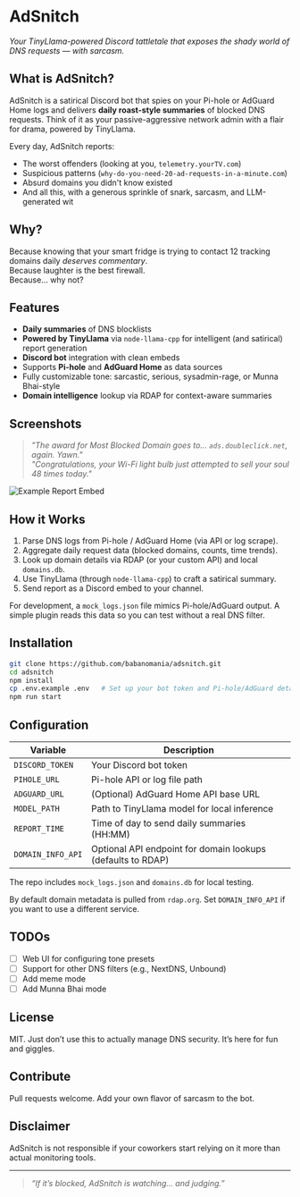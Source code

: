# AdSnitch 
_Your TinyLlama-powered Discord tattletale that exposes the shady world of DNS requests — with sarcasm._

## What is AdSnitch?

AdSnitch is a satirical Discord bot that spies on your Pi-hole or AdGuard Home logs and delivers **daily roast-style summaries** of blocked DNS requests. Think of it as your passive-aggressive network admin with a flair for drama, powered by TinyLlama.

Every day, AdSnitch reports:
- The worst offenders (looking at you, `telemetry.yourTV.com`)
- Suspicious patterns (`why-do-you-need-20-ad-requests-in-a-minute.com`)
- Absurd domains you didn't know existed
- And all this, with a generous sprinkle of snark, sarcasm, and LLM-generated wit

## Why?

Because knowing that your smart fridge is trying to contact 12 tracking domains daily *deserves commentary*.  
Because laughter is the best firewall.  
Because... why not?

## Features

- **Daily summaries** of DNS blocklists
- **Powered by TinyLlama** via `node-llama-cpp` for intelligent (and satirical) report generation
- **Discord bot** integration with clean embeds
- Supports **Pi-hole** and **AdGuard Home** as data sources
- Fully customizable tone: sarcastic, serious, sysadmin-rage, or Munna Bhai-style
- **Domain intelligence** lookup via RDAP for context-aware summaries

## Screenshots

> _"The award for Most Blocked Domain goes to... `ads.doubleclick.net`, again. Yawn."_  
> _"Congratulations, your Wi-Fi light bulb just attempted to sell your soul 48 times today."_

![Example Report Embed](https://your-screenshot-url.com)

## How it Works

1. Parse DNS logs from Pi-hole / AdGuard Home (via API or log scrape).
2. Aggregate daily request data (blocked domains, counts, time trends).
3. Look up domain details via RDAP (or your custom API) and local `domains.db`.
4. Use TinyLlama (through `node-llama-cpp`) to craft a satirical summary.
5. Send report as a Discord embed to your channel.

For development, a `mock_logs.json` file mimics Pi-hole/AdGuard output. A simple plugin reads this data so you can test without a real DNS filter.

## Installation

```bash
git clone https://github.com/babanomania/adsnitch.git
cd adsnitch
npm install
cp .env.example .env   # Set up your bot token and Pi-hole/AdGuard details
npm run start
````

## Configuration

| Variable        | Description                                  |
| --------------- | -------------------------------------------- |
| `DISCORD_TOKEN` | Your Discord bot token                       |
| `PIHOLE_URL`    | Pi-hole API or log file path                 |
| `ADGUARD_URL`   | (Optional) AdGuard Home API base URL         |
| `MODEL_PATH`    | Path to TinyLlama model for local inference  |
| `REPORT_TIME`   | Time of day to send daily summaries (HH\:MM) |
| `DOMAIN_INFO_API` | Optional API endpoint for domain lookups (defaults to RDAP) |

The repo includes `mock_logs.json` and `domains.db` for local testing.

By default domain metadata is pulled from `rdap.org`. Set `DOMAIN_INFO_API` if you
want to use a different service.

## TODOs

* [ ] Web UI for configuring tone presets
* [ ] Support for other DNS filters (e.g., NextDNS, Unbound)
* [ ] Add meme mode
* [ ] Add Munna Bhai mode

## License

MIT. Just don’t use this to actually manage DNS security. It’s here for fun and giggles.

## Contribute

Pull requests welcome. Add your own flavor of sarcasm to the bot.

## Disclaimer

AdSnitch is not responsible if your coworkers start relying on it more than actual monitoring tools.

---

> *“If it’s blocked, AdSnitch is watching… and judging.”*
